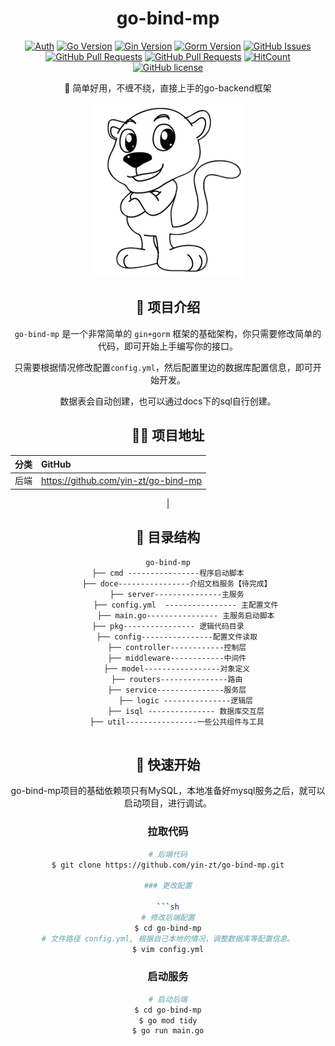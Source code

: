 <div align="center">

<h1 align="center">go-bind-mp</h1>

[![Auth](https://img.shields.io/badge/Auth-eryajf-ff69b4)](https://github.com/eryajf)
[![Go Version](https://img.shields.io/github/go-mod/go-version/eryajf/xirang)](https://github.com/eryajf/xirang)
[![Gin Version](https://img.shields.io/badge/Gin-1.6.3-brightgreen)](https://github.com/eryajf/xirang)
[![Gorm Version](https://img.shields.io/badge/Gorm-1.20.12-brightgreen)](https://github.com/eryajf/xirang)
[![GitHub Issues](https://img.shields.io/github/issues/eryajf/xirang.svg)](https://github.com/eryajf/xirang/issues)
[![GitHub Pull Requests](https://img.shields.io/github/issues-pr/eryajf/xirang)](https://github.com/eryajf/xirang/pulls)
[![GitHub Pull Requests](https://img.shields.io/github/stars/eryajf/xirang)](https://github.com/eryajf/xirang/stargazers)
[![HitCount](https://views.whatilearened.today/views/github/eryajf/xirang.svg)](https://github.com/eryajf/xirang)
[![GitHub license](https://img.shields.io/github/license/eryajf/xirang)](https://github.com/eryajf/xirang/blob/main/LICENSE)

<p> 🐉 简单好用，不缠不绕，直接上手的go-backend框架 </p>

![logo](doc/logo.png)



## 🥸 项目介绍

`go-bind-mp` 是一个非常简单的 `gin+gorm` 框架的基础架构，你只需要修改简单的代码，即可开始上手编写你的接口。

只需要根据情况修改配置`config.yml`，然后配置里边的数据库配置信息，即可开始开发。

数据表会自动创建，也可以通过docs下的sql自行创建。

## 👨‍💻 项目地址

| 分类 |                        GitHub                       
| :--: | :--------------------------------------------------
| 后端 |  https://github.com/yin-zt/go-bind-mp
|
## 📖 目录结构

```
go-bind-mp
├── cmd ----------------程序启动脚本
    ├── doce----------------介绍文档服务【待完成】
    ├── server---------------主服务
        ├── config.yml  ---------------- 主配置文件
        ├── main.go---------------- 主服务启动脚本
├── pkg---------------- 逻辑代码目录
    ├── config----------------配置文件读取
    ├── controller------------控制层
    ├── middleware------------中间件
    ├── model-----------------对象定义
    ├── routers---------------路由
    ├── service---------------服务层
        ├── logic ---------------逻辑层
        ├── isql --------------- 数据库交互层
    ├── util----------------一些公共组件与工具


```


## 🚀 快速开始

go-bind-mp项目的基础依赖项只有MySQL，本地准备好mysql服务之后，就可以启动项目，进行调试。

### 拉取代码

```sh
# 后端代码
$ git clone https://github.com/yin-zt/go-bind-mp.git

### 更改配置

```sh
# 修改后端配置
$ cd go-bind-mp
# 文件路径 config.yml, 根据自己本地的情况，调整数据库等配置信息。
$ vim config.yml
```

### 启动服务

```sh
# 启动后端
$ cd go-bind-mp
$ go mod tidy
$ go run main.go

```

